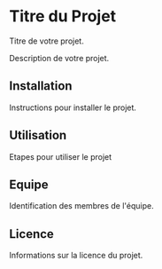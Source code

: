 # Titre du Projet

Titre de votre projet.



Description de votre projet.

## Installation

Instructions pour installer le projet.

## Utilisation

Etapes pour utiliser le projet

## Equipe

Identification des membres de l'équipe.

## Licence

Informations sur la licence du projet.

